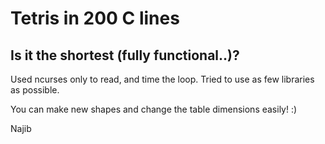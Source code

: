 # Tetris in 200 C lines

## Is it the shortest (fully functional..)?

Used ncurses only to read, and time the loop. Tried to use as few libraries as possible.

You can make new shapes and change the table dimensions easily! :)

Najib
